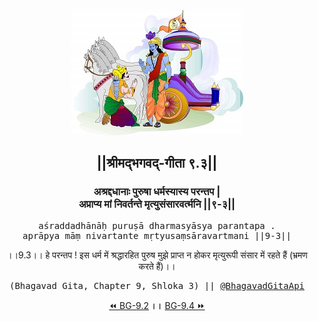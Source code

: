 <center><img src="../../asset/BG.png" alt="#API #bhagavadgitaapi #slok #nodejs #js #api #gitaapi #krishna #hinduism #vedic #ISKCON #shreemadbhagavadgita #technology"/>
<h2>||श्रीमद्‍भगवद्‍-गीता ९.३||</h2>
<h3>अश्रद्दधानाः पुरुषा धर्मस्यास्य परन्तप |<br/>अप्राप्य मां निवर्तन्ते मृत्युसंसारवर्त्मनि ||९-३||</h3>
<pre>aśraddadhānāḥ puruṣā dharmasyāsya parantapa .<br/>aprāpya māṃ nivartante mṛtyusaṃsāravartmani ||9-3||</pre>
<p>।।9.3।। हे परन्तप ! इस धर्म में श्रद्धारहित पुरुष मुझे प्राप्त न होकर मृत्युरूपी संसार में रहते हैं (भ्रमण करते हैं)।।</p>
<pre>(Bhagavad Gita, Chapter 9, Shloka 3) || <a href="https://twitter.com/bhagavadgitaapi">@BhagavadGitaApi</a></pre><a href="../../9/2">⏪  BG-9.2</a><b>        ।।        </b><a href="../../9/4">BG-9.4  ⏩</a></center>